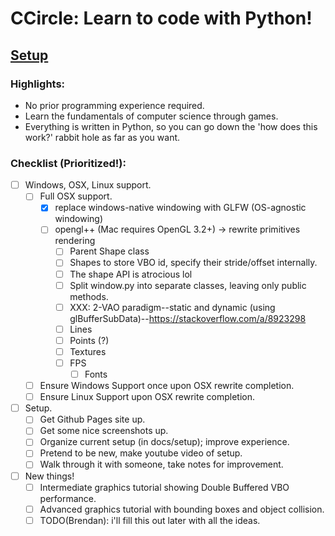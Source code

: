# CCircle: Learn to code with Python!

## [Setup](index.md)

### Highlights:
* No prior programming experience required.
* Learn the fundamentals of computer science through games.
* Everything is written in Python, so you can go down the 'how does this work?' rabbit hole as far as you want.

### Checklist (Prioritized!):
- [ ] Windows, OSX, Linux support.
    - [ ] Full OSX support.
        - [x] replace windows-native windowing with GLFW (OS-agnostic windowing)
        - [ ] opengl++ (Mac requires OpenGL 3.2+) -> rewrite primitives rendering
            - [ ] Parent Shape class
            - [ ] Shapes to store VBO id, specify their stride/offset internally.
            - [ ] The shape API is atrocious lol
            - [ ] Split window.py into separate classes, leaving only public methods.
            - [ ] XXX: 2-VAO paradigm--static and dynamic (using glBufferSubData)--https://stackoverflow.com/a/8923298
            - [ ] Lines
            - [ ] Points (?)
            - [ ] Textures
            - [ ] FPS
                - [ ] Fonts
    - [ ] Ensure Windows Support once upon OSX rewrite completion.
    - [ ] Ensure Linux Support upon OSX rewrite completion.
- [ ] Setup.
    - [ ] Get Github Pages site up.
    - [ ] Get some nice screenshots up.
    - [ ] Organize current setup (in docs/setup); improve experience.
    - [ ] Pretend to be new, make youtube video of setup.
    - [ ] Walk through it with someone, take notes for improvement.
- [ ] New things!
    - [ ] Intermediate graphics tutorial showing Double Buffered VBO performance.
    - [ ] Advanced graphics tutorial with bounding boxes and object collision.
    - [ ] TODO(Brendan): i'll fill this out later with all the ideas.
